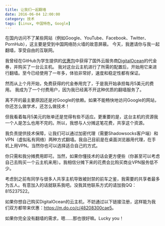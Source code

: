 ```yaml
---
title: 让我们一起翻墙
date: 2016-06-04 12:00:00
category: 技术
tags: [Linux, 中国特色, Google]
---
```


在国内访问不了某些网站（例如Google、YouTube、Facebook、Twitter、PornHub），这主要是受到中国网络防火墙的故意屏蔽。
今天，我邀请你与我一起翻墙，享受自由的互联网。

<!--more-->

我曾经在GitHub为学生提供的[优惠包](https://education.github.com/pack)中获得了国外云服务商[DigitalOcean](https://www.digitalocean.com/)的代金券，并购买了一台云主机。
我对这台云主机进行了所需的配置后，开始用它来进行翻墙。至今已经使用了一年多，体验非常好，速度和稳定性都有保证。

然而从上个月开始，免费获得的代金券用完了，于是我开始承担每月5美元的费用。
我成为了一个付费用户，因为我已经离不开这种优质的翻墙服务了。

离不开的最主要原因还是对Google的依赖。如果不能畅快地访问Google的网站，你还怎么做学术，还怎么做技术！

但我看着每月5美元的账单还是觉得有些不适应。更重要的是，这台主机的资源我一个人是怎么也用不完的。所以，我想与人分摊这笔花费，共享这个资源。

我负责提供技术保障，让我们可以通过加密代理（需要Shadowsocks客户端）和VPN（虚拟私有网络）两种方式翻墙。我自己目前是在桌面浏览器用代理，在手机上用VPN。当然你也可以选择适合自己的方式。

你只需和我分摊费用即可。当然，如果你懂技术的话会更方便些（你甚至可以考虑自己去购买一个云主机来用）。我相信分摊下来的花费会比购买商业VPN服务低不少。

考虑到之前有同学与很多人共享主机导致被封禁的前车之鉴，我需要的共享者最多为五人。有意加入的话就联系我吧。没我其他联系方式的请加我QQ：815237522。

如果你想自己购买DigitalOcean的云主机，不妨通过以下链接注册，这样能为我们双方都带来优惠：<https://m.do.co/c/48208300cae5>。

如果你完全没有翻墙的需求，嗯……那也很好嘛。Lucky you！
